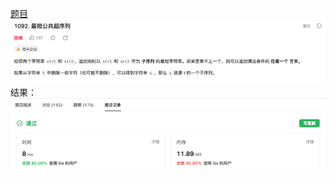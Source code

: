[题目](https://leetcode.cn/problems/shortest-common-supersequence/)
![pic](img.png)
结果：
![pic](result.png)